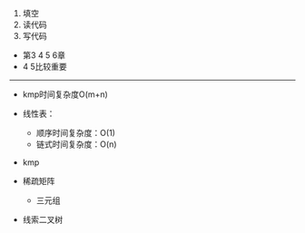 1. 填空
2. 读代码
3. 写代码

- 第3 4 5 6章
- 4 5比较重要
***

- kmp时间复杂度O(m+n)

- 线性表：
	- 顺序时间复杂度：O(1)
	- 链式时间复杂度：O(n)

- kmp
- 稀疏矩阵
	- 三元组

- 线索二叉树


